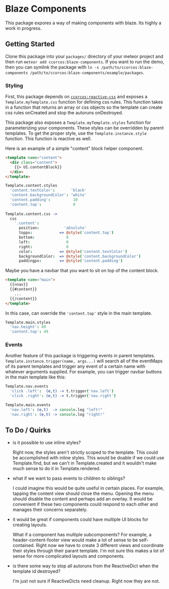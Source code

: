 # Blaze Components

This package expores a way of making components with blaze. Its highly a work in progress.

## Getting Started

Clone this package into your `packages/` directory of your meteor project and then run `meteor add ccorcos:blaze-components`. If you want to run the demo, then you can symlink the package with `ln -s /path/to/ccorcos:blaze-components /path/to/ccorcos:blaze-components/example/packages`.

### Styling

First, this package depends on [`ccorcos:reactive-css`](https://github.com/ccorcos/meteor-reactive-css) and exposes a `Template.myTemplate.css` function for defining css rules. This function takes in a function that returns an array or css objects so the template can create css rules onCreated and stop the autoruns onDestroyed.

This package also exposes a `Template.myTemplate.styles` function for parameterizing your components. These styles can be overridden by parent templates. To get the proper style, use the `Template.instance.style` function. This function is reactive as well. 

Here is an example of a simple "content" block helper component.

```html
<template name="content">
  <div class="content">
    {{> UI.contentBlock}}
  </div>
</template>
```

```coffee
Template.content.styles
  'content.textColor':       'black'
  'content.backgroundColor': 'white'
  'content.padding':          10
  'content.top':              0
  
Template.content.css ->
  css
    '.content':
      position:           'absolute'
      toppx:            => @style('content.top')
      bottom:              0
      left:                0
      right:               0
      color:            => @style('content.textColor')
      backgroundColor:  => @style('content.backgroundColor')
      paddingpx:        => @style('content.padding')
```

Maybe you have a navbar that you want to sit on top of the content block.

```html
<template name="main">
  {{>nav}}
  {{#content}}
    ...
  {{/content}}
</template>
```

In this case, can override the `'content.top'` style in the main template.

```coffee
Template.main.styles
  'nav.height': 49
  'content.top': 49
```

### Events

Another feature of this package is triggering events in parent templates. `Template.instance.trigger(name, args...)` will search all of the eventMaps of its parent templates and trigger any event of a certain name with whatever arguments supplied. For example, you can trigger navbar buttons in the main template like this:

```coffee
Template.nav.events
  'click .left':  (e,t) -> t.trigger('nav.left')
  'click .right': (e,t) -> t.trigger('nav.right')

Template.main.events
  'nav.left': (e,t)  -> console.log "left!"
  'nav.right': (e,t) -> console.log "right!"
```

## To Do / Quirks
- is it possible to use inline styles?

    Right now, the styles aren't strictly scoped to the template. This could be accomplished with inline styles. This would be doable if we could use Template.find, but we can't in Template.created and it wouldn't make much sense to do it in Template.rendered.

- what if we want to pass events to children to siblings?

    I could imagine this would be quite useful in certain places. For example, tapping the content view should close the menu. Opening the menu should disable the content and perhaps add an overlay. It would be convenient if these two components could respond to each other and manages their concerns separately.

- it would be great if components could have multiple UI blocks for creating layouts.

    What if a component has multiple subcomponents? For example, a header-content-footer view would make a lot of sense to be self-contained. Right now we have to create 3 different views and coordinate their styles through their parant template. I'm not sure this makes a lot of sense for more complicated layouts and components.

- is there some way to stop all autoruns from the ReactiveDict when the template id destroyed?

    I'm just not sure if ReactiveDicts need cleanup. Right now they are not.
